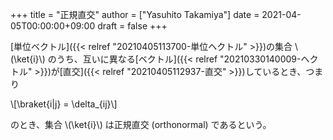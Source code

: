 +++
title = "正規直交"
author = ["Yasuhito Takamiya"]
date = 2021-04-05T00:00:00+09:00
draft = false
+++

[単位ベクトル]({{< relref "20210405113700-単位ヘクトル" >}})の集合 \\(\ket{i}\\) のうち、互いに異なる[ベクトル]({{< relref "20210330140009-ヘクトル" >}})が[直交]({{< relref "20210405112937-直交" >}})しているとき、つまり

\\[\braket{i|j} = \delta\_{ij}\\]

のとき、集合 \\(\ket{i}\\) は正規直交 (orthonormal) であるという。
